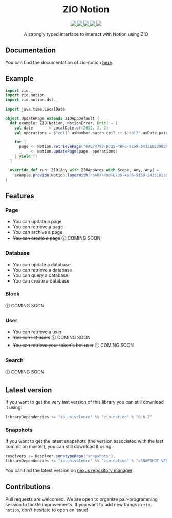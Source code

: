 <h1 align="center">ZIO Notion</h1>

<p align="center">
  <a href="https://img.shields.io/badge/Project%20Stage-Development-yellowgreen.svg">
    <img src="https://img.shields.io/badge/Project%20Stage-Development-yellowgreen.svg" />
  </a>
  <a href="https://github.com/univalence/zio-notion/actions">
    <img src="https://github.com/univalence/zio-notion/actions/workflows/ci.yml/badge.svg" />
  </a>
  <a href="https://codecov.io/gh/univalence/zio-notion">
    <img src="https://codecov.io/gh/univalence/zio-notion/branch/master/graph/badge.svg" />
  </a>
  <a href="https://scala-steward.org">
    <img src="https://img.shields.io/badge/Scala_Steward-helping-blue.svg?style=flat&logo=data:image/png;base64,iVBORw0KGgoAAAANSUhEUgAAAA4AAAAQCAMAAAARSr4IAAAAVFBMVEUAAACHjojlOy5NWlrKzcYRKjGFjIbp293YycuLa3pYY2LSqql4f3pCUFTgSjNodYRmcXUsPD/NTTbjRS+2jomhgnzNc223cGvZS0HaSD0XLjbaSjElhIr+AAAAAXRSTlMAQObYZgAAAHlJREFUCNdNyosOwyAIhWHAQS1Vt7a77/3fcxxdmv0xwmckutAR1nkm4ggbyEcg/wWmlGLDAA3oL50xi6fk5ffZ3E2E3QfZDCcCN2YtbEWZt+Drc6u6rlqv7Uk0LdKqqr5rk2UCRXOk0vmQKGfc94nOJyQjouF9H/wCc9gECEYfONoAAAAASUVORK5CYII=" />
  </a>
  <a href="https://index.scala-lang.org/univalence/zio-notion/zio-notion">
    <img src="https://index.scala-lang.org/univalence/zio-notion/zio-notion/latest-by-scala-version.svg?platform=jvm" />
  </a>
</p>

<p align="center">
    A strongly typed interface to interact with Notion using ZIO
</p>

## Documentation

You can find the documentation of zio-notion [here](https://univalence.github.io/zio-notion/).

## Example

```scala
import zio._
import zio.notion._
import zio.notion.dsl._

import java.time.LocalDate

object UpdatePage extends ZIOAppDefault {
  def example: ZIO[Notion, NotionError, Unit] = {
    val date       = LocalDate.of(2022, 2, 2)
    val operations = $"col1".asNumber.patch.ceil ++ $"col2".asDate.patch.between(date, date.plusDays(14)) ++ archive

    for {
      page <- Notion.retrievePage("6A074793-D735-4BF6-9159-24351D239BBC") // Insert your own page ID
      _    <- Notion.updatePage(page, operations)
    } yield ()
  }

  override def run: ZIO[Any with ZIOAppArgs with Scope, Any, Any] =
    example.provide(Notion.layerWith("6A074793-D735-4BF6-9159-24351D239BBC")) // Insert your own bearer
}
```

## Features

### Page

- You can update a page
- You can retrieve a page
- You can archive a page
- ~~You can create a page~~ 🕦 COMING SOON

### Database

- You can update a database
- You can retrieve a database
- You can query a database
- You can create a database

### Block

🕦 COMING SOON

### User

- You can retrieve a user
- ~~You can list users~~ 🕦 COMING SOON
- ~~You can retrieve your token's bot user~~ 🕦 COMING SOON

### Search

🕦 COMING SOON

## Latest version

If you want to get the very last version of this library you can still download it using:

```scala
libraryDependencies += "io.univalence" %% "zio-notion" % "0.6.2"
```

### Snapshots

If you want to get the latest snapshots (the version associated with the last commit on master), you can still download
it using:

```scala
resolvers += Resolver.sonatypeRepo("snapshots"),
libraryDependencies += "io.univalence" %% "zio-notion" % "<SNAPSHOT-VERSION>"
```

You can find the latest version on
[nexus repository manager](https://oss.sonatype.org/#nexus-search;gav~io.univalence~zio-notion_2.13~~~~kw,versionexpand).

## Contributions

Pull requests are welcomed. We are open to organize pair-programming session to tackle improvements. If you want to add
new things in `zio-notion`, don't hesitate to open an issue!
